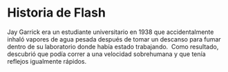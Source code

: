 # Historia de Flash

Jay Garrick era un estudiante universitario en 1938 que accidentalmente inhaló vapores de agua pesada después de tomar un descanso para fumar 
dentro de su laboratorio donde había estado trabajando. ​ Como resultado, descubrió que podía correr a una velocidad sobrehumana y que tenía reflejos 
igualmente rápidos.
